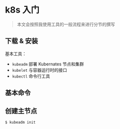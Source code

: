 # k8s 入门

> 本文会按照我使用工具的一般流程来进行分节的撰写

## 下载 & 安装

基本工具：

- `kubeadm`     部署 Kubernates 节点和集群
- `kubelet`     与容器运行时的接口
- `kubectl`     命令行工具

## 基本命令

## 创建主节点

```bash
$ kubeadm init
```

